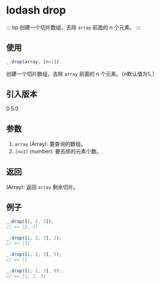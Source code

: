 # lodash drop

::: tip
创建一个切片数组，去除 `array` 前面的 n 个元素。
:::

## 使用

```javascript
_.drop(array, [n=1])
```

创建一个切片数组，去除 `array` 前面的 n 个元素。（n默认值为1。）

## 引入版本

0.5.0

## 参数

1. `array` (Array): 要查询的数组。
2. `[n=1]` (number): 要去除的元素个数。

## 返回

(Array): 返回 `array` 剩余切片。

## 例子

```javascript
_.drop([1, 2, 3]);
// => [2, 3]
 
_.drop([1, 2, 3], 2);
// => [3]
 
_.drop([1, 2, 3], 5);
// => []
 
_.drop([1, 2, 3], 0);
// => [1, 2, 3]
```
